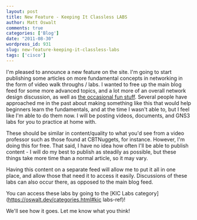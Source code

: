 ```yaml
---
layout: post
title: New Feature - Keeping It Classless LABS
author: Matt Oswalt
comments: true
categories: ['Blog']
date: "2011-08-30"
wordpress_id: 931
slug: new-feature-keeping-it-classless-labs
tags: ['cisco']
---
```



I'm pleased to announce a new feature on the site. I'm going to start publishing some articles on more fundamental concepts in networking in the form of video walk throughs / labs. I wanted to free up the main blog feed for some more advanced topics, and a lot more of an overall network design discussion, as well as [the occasional fun stuff](https://oswalt.dev/2011/08/my-three-favorite-pop-culture-meets-computers-epic-fails/). Several people have approached me in the past about making something like this that would help beginners learn the fundamentals, and at the time I wasn't able to, but I feel like I'm able to do them now. I will be posting videos, documents, and GNS3 labs for you to practice at home with.

These should be similar in content/quality to what you'd see from a video professor such as those found at CBTNuggets, for instance. However, I'm doing this for free. That said, I have no idea how often I'll be able to publish content - I will do my best to publish as steadily as possible, but these things take more time than a normal article, so it may vary.

Having this content on a separate feed will allow me to put it all in one place, and allow those that need it to access it easily. Discussions of these labs can also occur there, as opposed to the main blog feed.

You can access these labs by going to the [KIC Labs category](https://oswalt.dev/categories.html#kic labs-ref)!

We'll see how it goes. Let me know what you think!
